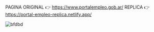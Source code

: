 PAGINA ORIGINAL 👉 https://www.portalempleo.gob.ar/
REPLICA 👉 https://portal-empleo-replica.netlify.app/

![bfdbd](https://github.com/Lautaro-Di-Salvo-Code/replicaPortalEmpleo/assets/140952562/dc4f9117-00b6-4f8f-9721-5294448942e8)


